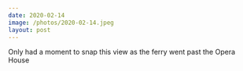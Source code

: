 ```yaml
---
date: 2020-02-14
image: /photos/2020-02-14.jpeg
layout: post
---
```


Only had a moment to snap this view as the ferry went past the Opera House
